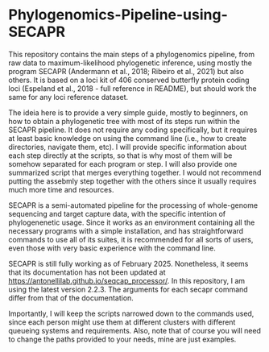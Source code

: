 # Phylogenomics-Pipeline-using-SECAPR
This repository contains the main steps of a phylogenomics pipeline, from raw data to maximum-likelihood phylogenetic inference, using mostly the program SECAPR (Andermann et al., 2018; Ribeiro et al., 2021) but also others. It is based on a loci kit of 406 conserved butterfly protein coding loci (Espeland et al., 2018 - full reference in README), but should work the same for any loci reference dataset.

The ideia here is to provide a very simple guide, mostly to beginners, on how to obtain a phylogenetic tree with most of its steps run within the SECAPR pipeline. It does not require any coding specifically, but it requires at least basic knowledge on using the command line (i.e., how to create directories, navigate them, etc). I will provide specific information about each step directly at the scripts, so that is why most of them will be somehow separated for each program or step. I will also provide one summarized script that merges everything together. I would not recommend putting the assebmly step together with the others since it usually requires much more time and resources.

SECAPR is a semi-automated pipeline for the processing of whole-genome sequencing and target capture data, with the specific intention of phylogenenetic usage. Since it works as an environment containing all the necessary programs with a simple installation, and has straightforward commands to use all of its suites, it is recommended for all sorts of users, even those with very basic experience with the command line.  

SECAPR is still fully working as of February 2025. Nonetheless, it seems that its documentation has not been updated at https://antonellilab.github.io/seqcap_processor/. In this repository, I am using the latest version 2.2.3. The arguments for each secapr command differ from that of the documentation.

Importantly, I will keep the scripts narrowed down to the commands used, since each person might use them at different clusters with different queueing systems and requirements. 
Also, note that of course you will need to change the paths provided to your needs, mine are just examples.








